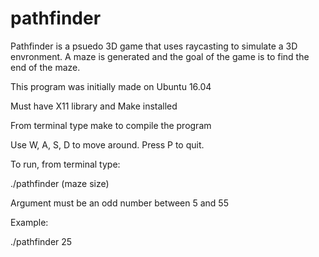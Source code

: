 # pathfinder

Pathfinder is a psuedo 3D game that uses raycasting
to simulate a 3D envronment. A maze is generated and
the goal of the game is to find the end of the maze.

This program was initially made on Ubuntu 16.04

Must have X11 library and Make installed

From terminal type make to compile the program

Use W, A, S, D to move around. Press P to quit.

To run, from terminal type:

./pathfinder (maze size)

Argument must be an odd number between 5 and 55

Example:

./pathfinder 25
